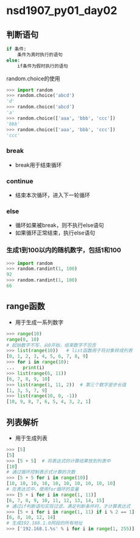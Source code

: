 # nsd1907_py01_day02

## 判断语句

```python
if 条件:
    条件为真时执行的语句
else:
    if条件为假时执行的语句
```

random.choice的使用

```python
>>> import random
>>> random.choice('abcd')
'd'
>>> random.choice('abcd')
'a'
>>> random.choice(['aaa', 'bbb', 'ccc'])
'bbb'
>>> random.choice(['aaa', 'bbb', 'ccc'])
'ccc'

```

### break

- break用于结束循环

### continue

- 结束本次循环，进入下一轮循环

### else

- 循环如果被break，则不执行else语句
- 如果循环正常结束，执行else语句

### 生成1到100以内的随机数字，包括1和100

```python
>>> import random
>>> random.randint(1, 100)
92
>>> random.randint(1, 100)
66
```

## range函数

- 用于生成一系列数字

```python
>>> range(10)
range(0, 10)
# 起始数字不写，从0开始，结束数字不包含
>>> list(range(10))   # list函数用于将对象转成列表
[0, 1, 2, 3, 4, 5, 6, 7, 8, 9]
>>> for i in range(10):
...   print(i)
>>> list(range(6, 11))
[6, 7, 8, 9, 10]
>>> list(range(1, 11, 2))  # 第三个数字是步长值
[1, 3, 5, 7, 9]
>>> list(range(10, 0, -1))
[10, 9, 8, 7, 6, 5, 4, 3, 2, 1]

```

## 列表解析

- 用于生成列表

```python
>>> [5]
[5]
>>> [5 + 5]  # 将表达式的计算结果放到列表中
[10]
# 通过循环控制表示式计算的次数
>>> [5 + 5 for i in range(10)]
[10, 10, 10, 10, 10, 10, 10, 10, 10, 10]
# 在表达式中，使用for循环的变量
>>> [5 + i for i in range(1, 11)]
[6, 7, 8, 9, 10, 11, 12, 13, 14, 15]
# 通过if判断语句实现过滤，满足判断条件时，才计算表达式
>>> [5 + i for i in range(1, 11) if i % 2 == 1]
[6, 8, 10, 12, 14]
# 生成192.168.1.0网段的所有地址
>>> ['192.168.1.%s' % i for i in range(1, 255)]
```

